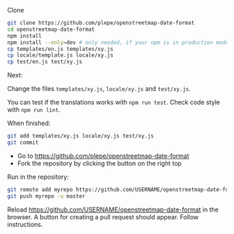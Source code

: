 Clone 

```sh
git clone https://github.com/plepe/openstreetmap-date-format
cd openstreetmap-date-format
npm install
npm install --only=dev # only needed, if your npm is in production mode
cp templates/en.js templates/xy.js
cp locale/template.js locale/xy.js
cp test/en.js test/xy.js
```

Next:

Change the files `templates/xy.js`, `locale/xy.js` and `test/xy.js`.

You can test if the translations works with `npm run test`. Check
code style with `npm run lint`.

When finished:
```sh
git add templates/xy.js locale/xy.js test/xy.js
git commit
```

* Go to https://github.com/plepe/openstreetmap-date-format
* Fork the repository by clicking the button on the right top

Run in the repository:
```sh
git remote add myrepo https://github.com/USERNAME/openstreetmap-date-format
git push myrepo -u master
```

Reload https://github.com/USERNAME/openstreetmap-date-format in the browser.
A button for creating a pull request should appear. Follow instructions.
